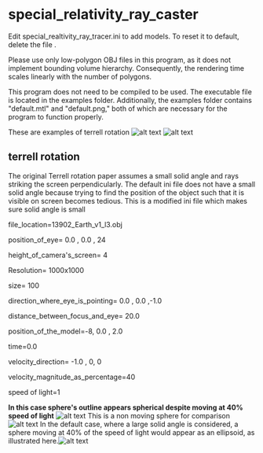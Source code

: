 # special_relativity_ray_caster
Edit special_realtivity_ray_tracer.ini to add models. 
To reset it to default, delete the file .

Please use only low-polygon OBJ files in this program, as it does not implement bounding volume hierarchy. Consequently, the rendering time scales linearly with the number of polygons.

This program does not need to be compiled to be used. The executable file is located in the examples folder. Additionally, the examples folder contains "default.mtl" and "default.png," both of which are necessary for the program to function properly.

These are examples of terrell rotation 
![alt text](https://github.com/Prashant-Shekhar-Rao/special_relativity_ray_caster/blob/master/examples/special_realtivity_output%20%201688982444.png)
![alt text](https://github.com/Prashant-Shekhar-Rao/special_relativity_ray_caster/blob/master/examples/special_realtivity_output%20%201688987724.png)
## terrell rotation
The original Terrell rotation paper assumes a small solid angle and rays striking the screen perpendicularly. The default ini file does not have a small solid angle because trying to find the position of the object such that it is visible on screen becomes tedious.
This is a modified ini file which makes sure solid angle is small


file_location=13902_Earth_v1_l3.obj

position_of_eye= 0.0 , 0.0 , 24

height_of_camera's_screen= 4

Resolution= 1000x1000

size= 100

direction_where_eye_is_pointing= 0.0 , 0.0 ,-1.0

distance_between_focus_and_eye= 20.0

position_of_the_model=-8, 0.0 , 2.0

time=0.0

velocity_direction= -1.0 , 0, 0

velocity_magnitude_as_percentage=40

speed of light=1


**In this case sphere's outline appears spherical despite moving at 40% speed of light**
![alt text](https://github.com/Prashant-Shekhar-Rao/special_relativity_ray_caster/blob/master/examples/special_realtivity_output%20%201688994496.png)
This is a non moving sphere for comparison
![alt text](https://github.com/Prashant-Shekhar-Rao/special_relativity_ray_caster/blob/master/examples/non%20moving%20sphere.png)
In the default case, where a large solid angle is considered, a sphere moving at 40% of the speed of light would appear as an ellipsoid, as illustrated here.![alt text](https://github.com/Prashant-Shekhar-Rao/special_relativity_ray_caster/blob/master/examples/special_realtivity_output%20%201688995921.png)
